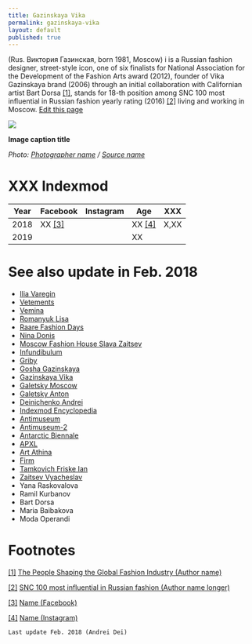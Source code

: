 ```yaml
---
title: Gazinskaya Vika
permalink: gazinskaya-vika
layout: default
published: true
---
```

(Rus. Виктория Газинская, born 1981, Moscow) i is a Russian fashion designer, street-style icon, one of six finalists for National Association for the Development of the Fashion Arts award (2012), founder of Vika Gazinskaya brand (2006) through an initial collaboration with Californian artist Bart Dorsa <span id="a1">[\[1\]](#f1)</span>, stands for 18-th position among SNC 100 most influential in Russian fashion yearly rating (2016) <span id="a2">[\[2\]](#f2)</span> living and working in Moscow. [Edit this page](http://prose.io/#indexmod/encyclopedia/edit/master/gazinskaya-vika.md)

![](/encyclopedia/images/image-name.jpg)

**Image caption title**

*Photo: [Photographer name](/photographer-name-page) / [Source name](/source-name-page)*

# XXX Indexmod

|Year|Facebook|Instagram|Age|XXX|
|-|-|-|-|-|
|2018|ХХ <span id="a3">[\[3\]](#f3)</span>||ХХ <span id="a4">[\[4\]](#f4)</span>|Х,ХХ|
|2019|||ХХ||

# See also update in Feb. 2018

+ [Ilia Varegin](varegin-ilia)
+ [Vetements](vetements)
+ [Vemina](vemina)
+ [Romanyuk Lisa](romanyuk-lisa)
+ [Raare Fashion Days](raare-fashion-days)
+ [Nina Donis](nina-donis)
+ [Moscow Fashion House Slava Zaitsev](moscow-fashion-house-slava-zaitsev)
+ [Infundibulum](infundibulum)
+ [Griby](griby)
+ [Gosha Gazinskaya](gosha-gazinskaya)
+ [Gazinskaya Vika](gazinskaya-vika)
+ [Galetsky Moscow](galetsky-moscow)
+ [Galetsky Anton](galetsky-anton)
+ [Deinichenko Andrei](deinichenko-andrei)
+ [Indexmod Encyclopedia](indexmod-encyclopedia)
+ [Antimuseum](antimuseum)
+ [Antimuseum-2](antimuseum-2)
+ [Antarctic Biennale](antarctic-biennale)
+ [APXL](apxl)
+ [Art Athina](art-athina)
+ [Firm](firm)
+ [Tamkovich Friske Ian](tamkovich-friske-ian)
+ [Zaitsev Vyacheslav](zaitsev-vyacheslav)
+ Yana Raskovalova
+ Ramil Kurbanov
+ Bart Dorsa
+ Maria Baibakova
+ Moda Operandi

# Footnotes

[[1]](#a1) <span id="f1"></span> [The People Shaping the Global Fashion Industry (Author name)](http://example.net/article)

[[2]](#a2) <span id="f2"></span> [SNC 100 most influential in Russian fashion (Author name longer)](http://example.net/article)

[[3]](#a3) <span id="f3"></span> [Name (Facebook)](http://example.net/article)

[[4]](#a4) <span id="f4"></span> [Name (Instagram)](http://example.net/article)


`Last update Feb. 2018 (Andrei Dei)`
